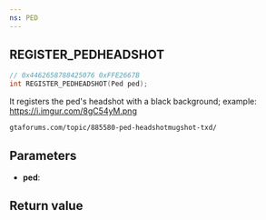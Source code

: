 ```yaml
---
ns: PED
---
```

## REGISTER_PEDHEADSHOT

```c
// 0x4462658788425076 0xFFE2667B
int REGISTER_PEDHEADSHOT(Ped ped);
```
It registers the ped's headshot with a black background; example: https://i.imgur.com/8gC54yM.png

```
gtaforums.com/topic/885580-ped-headshotmugshot-txd/  
```

## Parameters
* **ped**: 

## Return value
